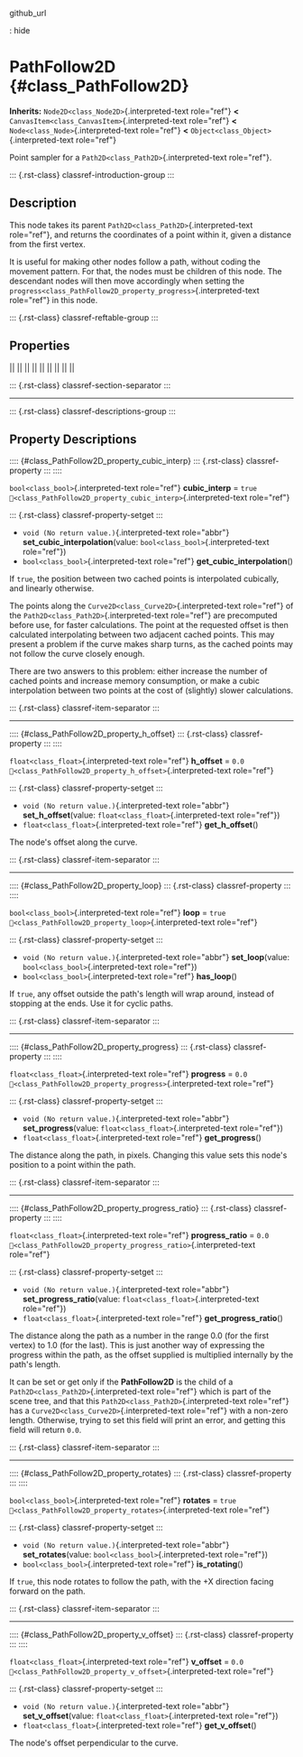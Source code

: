 github_url

:   hide

# PathFollow2D {#class_PathFollow2D}

**Inherits:** `Node2D<class_Node2D>`{.interpreted-text role="ref"}
**\<** `CanvasItem<class_CanvasItem>`{.interpreted-text role="ref"}
**\<** `Node<class_Node>`{.interpreted-text role="ref"} **\<**
`Object<class_Object>`{.interpreted-text role="ref"}

Point sampler for a `Path2D<class_Path2D>`{.interpreted-text
role="ref"}.

::: {.rst-class}
classref-introduction-group
:::

## Description

This node takes its parent `Path2D<class_Path2D>`{.interpreted-text
role="ref"}, and returns the coordinates of a point within it, given a
distance from the first vertex.

It is useful for making other nodes follow a path, without coding the
movement pattern. For that, the nodes must be children of this node. The
descendant nodes will then move accordingly when setting the
`progress<class_PathFollow2D_property_progress>`{.interpreted-text
role="ref"} in this node.

::: {.rst-class}
classref-reftable-group
:::

## Properties

||
||
||
||
||
||
||
||
||

::: {.rst-class}
classref-section-separator
:::

------------------------------------------------------------------------

::: {.rst-class}
classref-descriptions-group
:::

## Property Descriptions

:::: {#class_PathFollow2D_property_cubic_interp}
::: {.rst-class}
classref-property
:::
::::

`bool<class_bool>`{.interpreted-text role="ref"} **cubic_interp** =
`true` `🔗<class_PathFollow2D_property_cubic_interp>`{.interpreted-text
role="ref"}

::: {.rst-class}
classref-property-setget
:::

- `void (No return value.)`{.interpreted-text role="abbr"}
  **set_cubic_interpolation**(value:
  `bool<class_bool>`{.interpreted-text role="ref"})
- `bool<class_bool>`{.interpreted-text role="ref"}
  **get_cubic_interpolation**()

If `true`, the position between two cached points is interpolated
cubically, and linearly otherwise.

The points along the `Curve2D<class_Curve2D>`{.interpreted-text
role="ref"} of the `Path2D<class_Path2D>`{.interpreted-text role="ref"}
are precomputed before use, for faster calculations. The point at the
requested offset is then calculated interpolating between two adjacent
cached points. This may present a problem if the curve makes sharp
turns, as the cached points may not follow the curve closely enough.

There are two answers to this problem: either increase the number of
cached points and increase memory consumption, or make a cubic
interpolation between two points at the cost of (slightly) slower
calculations.

::: {.rst-class}
classref-item-separator
:::

------------------------------------------------------------------------

:::: {#class_PathFollow2D_property_h_offset}
::: {.rst-class}
classref-property
:::
::::

`float<class_float>`{.interpreted-text role="ref"} **h_offset** = `0.0`
`🔗<class_PathFollow2D_property_h_offset>`{.interpreted-text role="ref"}

::: {.rst-class}
classref-property-setget
:::

- `void (No return value.)`{.interpreted-text role="abbr"}
  **set_h_offset**(value: `float<class_float>`{.interpreted-text
  role="ref"})
- `float<class_float>`{.interpreted-text role="ref"} **get_h_offset**()

The node\'s offset along the curve.

::: {.rst-class}
classref-item-separator
:::

------------------------------------------------------------------------

:::: {#class_PathFollow2D_property_loop}
::: {.rst-class}
classref-property
:::
::::

`bool<class_bool>`{.interpreted-text role="ref"} **loop** = `true`
`🔗<class_PathFollow2D_property_loop>`{.interpreted-text role="ref"}

::: {.rst-class}
classref-property-setget
:::

- `void (No return value.)`{.interpreted-text role="abbr"}
  **set_loop**(value: `bool<class_bool>`{.interpreted-text role="ref"})
- `bool<class_bool>`{.interpreted-text role="ref"} **has_loop**()

If `true`, any offset outside the path\'s length will wrap around,
instead of stopping at the ends. Use it for cyclic paths.

::: {.rst-class}
classref-item-separator
:::

------------------------------------------------------------------------

:::: {#class_PathFollow2D_property_progress}
::: {.rst-class}
classref-property
:::
::::

`float<class_float>`{.interpreted-text role="ref"} **progress** = `0.0`
`🔗<class_PathFollow2D_property_progress>`{.interpreted-text role="ref"}

::: {.rst-class}
classref-property-setget
:::

- `void (No return value.)`{.interpreted-text role="abbr"}
  **set_progress**(value: `float<class_float>`{.interpreted-text
  role="ref"})
- `float<class_float>`{.interpreted-text role="ref"} **get_progress**()

The distance along the path, in pixels. Changing this value sets this
node\'s position to a point within the path.

::: {.rst-class}
classref-item-separator
:::

------------------------------------------------------------------------

:::: {#class_PathFollow2D_property_progress_ratio}
::: {.rst-class}
classref-property
:::
::::

`float<class_float>`{.interpreted-text role="ref"} **progress_ratio** =
`0.0` `🔗<class_PathFollow2D_property_progress_ratio>`{.interpreted-text
role="ref"}

::: {.rst-class}
classref-property-setget
:::

- `void (No return value.)`{.interpreted-text role="abbr"}
  **set_progress_ratio**(value: `float<class_float>`{.interpreted-text
  role="ref"})
- `float<class_float>`{.interpreted-text role="ref"}
  **get_progress_ratio**()

The distance along the path as a number in the range 0.0 (for the first
vertex) to 1.0 (for the last). This is just another way of expressing
the progress within the path, as the offset supplied is multiplied
internally by the path\'s length.

It can be set or get only if the **PathFollow2D** is the child of a
`Path2D<class_Path2D>`{.interpreted-text role="ref"} which is part of
the scene tree, and that this `Path2D<class_Path2D>`{.interpreted-text
role="ref"} has a `Curve2D<class_Curve2D>`{.interpreted-text role="ref"}
with a non-zero length. Otherwise, trying to set this field will print
an error, and getting this field will return `0.0`.

::: {.rst-class}
classref-item-separator
:::

------------------------------------------------------------------------

:::: {#class_PathFollow2D_property_rotates}
::: {.rst-class}
classref-property
:::
::::

`bool<class_bool>`{.interpreted-text role="ref"} **rotates** = `true`
`🔗<class_PathFollow2D_property_rotates>`{.interpreted-text role="ref"}

::: {.rst-class}
classref-property-setget
:::

- `void (No return value.)`{.interpreted-text role="abbr"}
  **set_rotates**(value: `bool<class_bool>`{.interpreted-text
  role="ref"})
- `bool<class_bool>`{.interpreted-text role="ref"} **is_rotating**()

If `true`, this node rotates to follow the path, with the +X direction
facing forward on the path.

::: {.rst-class}
classref-item-separator
:::

------------------------------------------------------------------------

:::: {#class_PathFollow2D_property_v_offset}
::: {.rst-class}
classref-property
:::
::::

`float<class_float>`{.interpreted-text role="ref"} **v_offset** = `0.0`
`🔗<class_PathFollow2D_property_v_offset>`{.interpreted-text role="ref"}

::: {.rst-class}
classref-property-setget
:::

- `void (No return value.)`{.interpreted-text role="abbr"}
  **set_v_offset**(value: `float<class_float>`{.interpreted-text
  role="ref"})
- `float<class_float>`{.interpreted-text role="ref"} **get_v_offset**()

The node\'s offset perpendicular to the curve.
